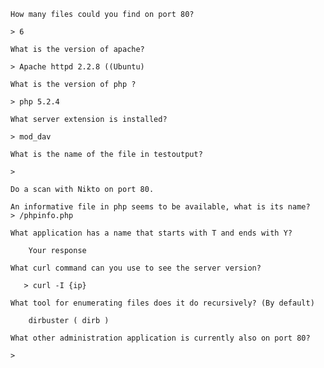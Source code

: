 
    How many files could you find on port 80?

    > 6 

    What is the version of apache?

    > Apache httpd 2.2.8 ((Ubuntu)

    What is the version of php ?

    > php 5.2.4

    What server extension is installed?

    > mod_dav

    What is the name of the file in testoutput?

    >

    Do a scan with Nikto on port 80.

    An informative file in php seems to be available, what is its name?
    > /phpinfo.php
    
    What application has a name that starts with T and ends with Y?

        Your response

    What curl command can you use to see the server version?

       > curl -I {ip}

    What tool for enumerating files does it do recursively? (By default)

        dirbuster ( dirb ) 

    What other administration application is currently also on port 80?

    > 
    

